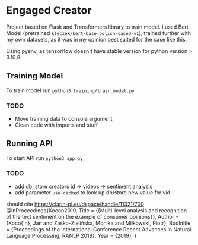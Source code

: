 # Engaged Creator 

Project based on Flask and Transformers library to train model. 
I used Bert Model (pretrained `kleczek/bert-base-polish-cased-v1`), trained further with my own datasets, as it was in my opinion best suited for the case like this. 

Using pyenv, as tensorflow doesn't have stable version for python version > 3.10.9

## Training Model 

To train model run `python3 training/train_model.py`

### TODO
 - Move training data to console argument
 - Clean code with imports and stuff 

## Running API 

To start API run `python3 app.py`

### TODO 
- add db, store creators id -> videos -> sentiment analysis 
- add parameter `use-cached` to look up db/store new value for vid



should cite  https://clarin-pl.eu/dspace/handle/11321/700
@InProceedings{Kocon2019,
Title = {{Multi-level analysis and recognition of the text sentiment on the example of consumer opinions}},
Author = {Koco{\'n}, Jan and Zaśko-Zielińska, Monika and Miłkowski, Piotr},
Booktitle = {Proceedings of the International Conference Recent Advances in Natural Language Processing, RANLP 2019},
Year = {2019},
}
